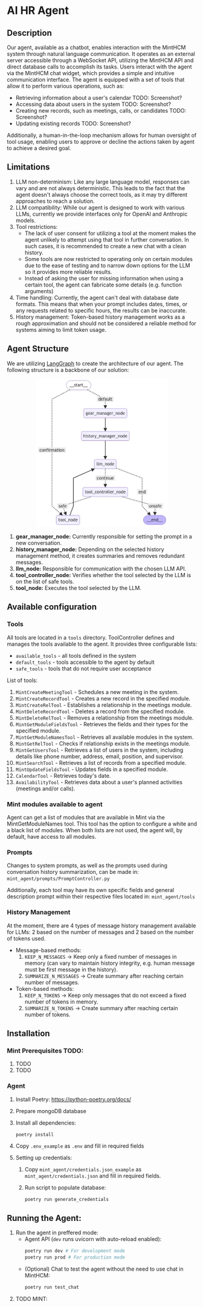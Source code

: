 # AI HR Agent

## Description
Our agent, available as a chatbot, enables interaction with the MintHCM system through natural language communication. It operates as an external server accessible through a WebSocket API, utilizing the MintHCM API and direct database calls to accomplish its tasks. Users interact with the agent via the MintHCM chat widget, which provides a simple and intuitive communication interface. The agent is equipped with a set of tools that allow it to perform various operations, such as:
* Retrieving information about a user's calendar TODO: Screenshot? 
* Accessing data about users in the system TODO: Screenshot? 
* Creating new records, such as meetings, calls, or candidates TODO: Screenshot? 
* Updating existing records TODO: Screenshot? 

Additionally, a human-in-the-loop mechanism allows for human oversight of tool usage, enabling users to approve or decline the actions taken by agent to achieve a desired goal.

## Limitations

1. LLM non-determinism: Like any large language model, responses can vary and are not always deterministic. This leads to the fact that the agent doesn't always choose the correct tools, as it may try different approaches to reach a solution.
2. LLM compatibility: While our agent is designed to work with various LLMs, currently we provide interfaces only for OpenAI and Anthropic models. 
3. Tool restrictions: 
    * The lack of user consent for utilizing a tool at the moment makes the agent unlikely to attempt using that tool in further conversation. In such cases, it is recommended to create a new chat with a clean history.
    * Some tools are now restricted to operating only on certain modules due to the ease of testing and to narrow down options for the LLM so it provides more reliable results.
    * Instead of asking the user for missing information when using a certain tool, the agent can fabricate some details (e.g. function arguments)
4. Time handling: Currently, the agent can't deal with database date formats. This means that when your prompt includes dates, times, or any requests related to specific hours, the results can be inaccurate.
5. History management: Token-based history management works as a rough approximation and should not be considered a reliable method for systems aiming to limit token usage.

## Agent Structure
We are utilizing <a href="https://www.langchain.com/langgraph" target="_blank">LangGraph</a> to create the architecture of our agent. The following structure is a backbone of our solution:
<p align="center">
<img src="mint_agent/utils/graph_schema.png" alt="graph image" width="350"/>
</p>

1. **gear_manager_node:** Currently responsible for setting the prompt in a new conversation.
2. **history_manager_node:** Depending on the selected history management method, it creates summaries and removes redundant messages.
3. **llm_node:** Responsible for communication with the chosen LLM API.
4. **tool_controller_node:** Verifies whether the tool selected by the LLM is on the list of safe tools.
5. **tool_node:** Executes the tool selected by the LLM.

## Available configuration

### Tools
All tools are located in a <code>tools</code> directory. ToolController defines and manages the tools available to the agent. It provides three configurable lists:
* <code>available_tools</code> - all tools defined in the system
* <code>default_tools</code> - tools accessible to the agent by default
* <code>safe_tools</code> - tools that do not require user acceptance

List of tools:
1. <code>MintCreateMeetingTool</code> - Schedules a new meeting in the system.
2. <code>MintCreateRecordTool</code> - Creates a new record in the specified module.
3. <code>MintCreateRelTool</code> - Establishes a relationship in the meetings module.
4. <code>MintDeleteRecordTool</code> - Deletes a record from the specified module.
5. <code>MintDeleteRelTool</code> - Removes a relationship from the meetings module.
6. <code>MintGetModuleFieldsTool</code> - Retrieves the fields and their types for the specified module.
7. <code>MintGetModuleNamesTool</code> - Retrieves all available modules in the system.
8. <code>MintGetRelTool</code> - Checks if relationship exists in the meetings module.
9. <code>MintGetUsersTool</code> - Retrieves a list of users in the system, including details like phone number, address, email, position, and supervisor.
10. <code>MintSearchTool</code> - Retrieves a list of records from a specified module.
11. <code>MintUpdateFieldsTool</code> - Updates fields in a specified module.
12. <code>CalendarTool</code> - Retrieves today's date.
13. <code>AvailabilityTool</code> - Retrieves data about a user's planned activities (meetings and/or calls).


### Mint modules available to agent
Agent can get a list of modules that are available in Mint via the MintGetModuleNames tool. This tool has the option to configure a white and a black list of modules. When both lists are not used, the agent will, by default, have access to all modules. 

### Prompts
Changes to system prompts, as well as the prompts used during conversation history summarization, can be made in:
<code>mint_agent/prompts/PromptController.py</code>

Additionally, each tool may have its own specific fields and general description prompt within their respective files located in:
<code>mint_agent/tools</code>

### History Management
At the moment, there are 4 types of message history management available for LLMs: 2 based on the number of messages and 2 based on the number of tokens used. 
* Message-based methods:
  1. <code>KEEP_N_MESSAGES</code> -> Keep only a fixed number of messages in memory (can vary to maintain history integrity, e.g. human message must be first message in the history).
  2. <code>SUMMARIZE_N_MESSAGES</code> -> Create summary after reaching certain number of messages.
* Token-based methods:
  1. <code>KEEP_N_TOKENS</code> -> Keep only messages that do not exceed a fixed number of tokens in memory.
  2. <code>SUMMARIZE_N_TOKENS</code> -> Create summary after reaching certain number of tokens.

## Installation

### Mint Prerequisites TODO:

1. TODO
2. TODO

### Agent

1. Install Poetry: https://python-poetry.org/docs/

2. Prepare mongoDB database

3. Install all dependencies:
    ```
    poetry install
    ```

4. Copy <code>.env_example</code> as <code>.env</code> and fill in required fields

5. Setting up credentials:
    1. Copy <code>mint_agent/credentials.json_example</code> as <code>mint_agent/credentials.json</code> and fill in required fields.

    2. Run script to populate database:
        ```sh
        poetry run generate_credentials
        ```

## Running the Agent:

1. Run the agent in preffered mode: 
    * Agent API (`dev` runs uvicorn with auto-reload enabled):
      ```sh
      poetry run dev # For development mode
      poetry run prod # For production mode
      ```
    * (Optional) Chat to test the agent without the need to use chat in MintHCM:
      ```sh
      poetry run test_chat
      ```
2. TODO MINT: 